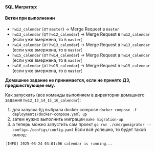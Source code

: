 #### SQL Мигратор:


#### Ветки при выполнении
- `hw12_calendar` (от `master`) -> Merge Request в `master`
- `hw13_calendar` (от `hw12_calendar`) -> Merge Request в `hw12_calendar` (если уже вмержена, то в `master`)
- `hw14_calendar` (от `hw13_calendar`) -> Merge Request в `hw13_calendar` (если уже вмержена, то в `master`)
- `hw15_calendar` (от `hw14_calendar`) -> Merge Request в `hw14_calendar` (если уже вмержена, то в `master`)
- `hw16_calendar` (от `hw15_calendar`) -> Merge Request в `hw15_calendar` (если уже вмержена, то в `master`)


**Домашнее задание не принимается, если не принято ДЗ, предшествующее ему.**


Как запускать (все команды выполняем в директории домашнего задания `hw12_13_14_15_16_calendar`): 
1) для запуска бд выбрала docker compose
`docker compose -f deployments/docker-compose.yaml up`
2) затем нужно выполнить миграции
`make migration-up`
3) а теперь можно запустить сам проект
`go run ./cmd/gomigrator --config=./configs/config.yaml`
Если всё успешно, то будет такой вывод:
```
[INFO] 2025-03-24 03:01:06 calendar is running...
```